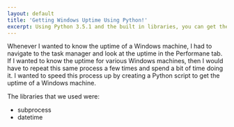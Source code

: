 ```yaml
---
layout: default
title: 'Getting Windows Uptime Using Python!'
excerpt: Using Python 3.5.1 and the built in libraries, you can get the Uptime of a Windows machine.
---
```

Whenever I wanted to know the uptime of a Windows machine, I had to navigate to the task manager and look at the uptime in the Performane
tab. If I wanted to know the uptime for various Windows machines, then I would have to repeat this same process a few times and spend a bit
of time doing it. I wanted to speed this process up by creating a Python script to get the uptime of a Windows machine. 

The libraries that we used were:
   * subprocess
   * datetime
  
